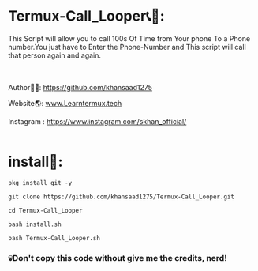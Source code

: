 # Termux-Call_Looper📞🔁:
This Script will allow you to call 100s Of Time from Your phone To a Phone number.You just have to Enter the Phone-Number and This script will call that person again and again.
<br><br><br>


Author👨‍💻: https://github.com/khansaad1275 <br>

Website🌎: www.Learntermux.tech <br>

Instagram : https://www.instagram.com/skhan_official/ <br>
<br>

# install📲:

```pkg install git -y``` <br>

```git clone https://github.com/khansaad1275/Termux-Call_Looper.git``` <br>

```cd Termux-Call_Looper``` <br>

```bash install.sh``` <br>

```bash Termux-Call_Looper.sh``` <br>


<h3>💀Don't copy this code without give me the credits, nerd!</h3> <br>
